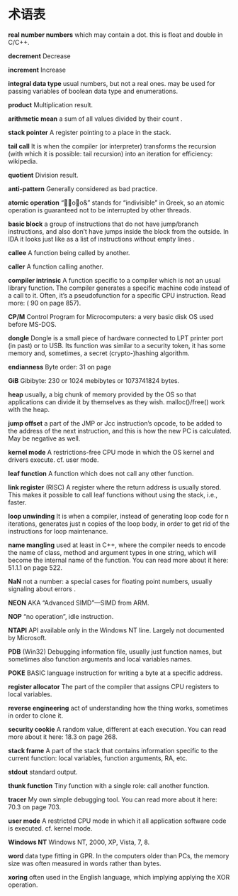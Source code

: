 # 术语表

**real number numbers** which may contain a dot. this is float and double in C/C++.

**decrement** Decrease

**increment** Increase

**integral data type** usual numbers, but not a real ones. may be used for passing variables of boolean data type and enumerations.

**product** Multiplication result.

**arithmetic mean** a sum of all values divided by their count .

**stack pointer** A register pointing to a place in the stack.

**tail call** It is when the compiler (or interpreter) transforms the recursion (with which it is possible: tail recursion) into an iteration for efficiency: wikipedia.

**quotient** Division result.

**anti-pattern** Generally considered as bad practice.

**atomic operation** “oo&” stands for “indivisible” in Greek, so an atomic operation is guaranteed not to be interrupted by other threads.

**basic block** a group of instructions that do not have jump/branch instructions, and also don’t have jumps inside the block from the outside. In IDA it looks just like as a list of instructions without empty lines .

**callee** A function being called by another.

**caller** A function calling another.

**compiler intrinsic** A function specific to a compiler which is not an usual library function. The compiler generates a specific machine code instead of a call to it. Often, it’s a pseudofunction for a specific CPU instruction. Read more: ( 90 on page 857).

**CP/M** Control Program for Microcomputers: a very basic disk OS used before MS-DOS.

**dongle** Dongle is a small piece of hardware connected to LPT printer port (in past) or to USB. Its function was similar to a security token, it has some memory and, sometimes, a secret (crypto-)hashing algorithm.

**endianness** Byte order: 31 on page

**GiB** Gibibyte: 230 or 1024 mebibytes or 1073741824 bytes.

**heap** usually, a big chunk of memory provided by the OS so that applications can divide it by themselves as they wish. malloc()/free() work with the heap.

**jump offset** a part of the JMP or Jcc instruction’s opcode, to be added to the address of the next instruction, and this is how
the new PC is calculated. May be negative as well.

**kernel mode** A restrictions-free CPU mode in which the OS kernel and drivers execute. cf. user mode.

**leaf function** A function which does not call any other function.

**link register** (RISC) A register where the return address is usually stored. This makes it possible to call leaf functions without using the stack, i.e., faster.

**loop unwinding** It is when a compiler, instead of generating loop code for n iterations, generates just n copies of the loop body, in order to get rid of the instructions for loop maintenance.

**name mangling** used at least in C++, where the compiler needs to encode the name of class, method and argument types in one string, which will become the internal name of the function. You can read more about it here: 51.1.1 on page 522.

**NaN** not a number: a special cases for floating point numbers, usually signaling about errors .

**NEON** AKA “Advanced SIMD”—SIMD from ARM.

**NOP** “no operation”, idle instruction.

**NTAPI** API available only in the Windows NT line. Largely not documented by Microsoft.

**PDB** (Win32) Debugging information file, usually just function names, but sometimes also function arguments and local
variables names.

**POKE** BASIC language instruction for writing a byte at a specific address.

**register allocator** The part of the compiler that assigns CPU registers to local variables.

**reverse engineering** act of understanding how the thing works, sometimes in order to clone it.

**security cookie** A random value, different at each execution. You can read more about it here: 18.3 on page 268.

**stack frame** A part of the stack that contains information specific to the current function: local variables, function arguments,
RA, etc.

**stdout** standard output.

**thunk function** Tiny function with a single role: call another function.

**tracer** My own simple debugging tool. You can read more about it here: 70.3 on page 703.

**user mode** A restricted CPU mode in which it all application software code is executed. cf. kernel mode.

**Windows NT** Windows NT, 2000, XP, Vista, 7, 8.

**word** data type fitting in GPR. In the computers older than PCs, the memory size was often measured in words rather than
bytes.

**xoring** often used in the English language, which implying applying the XOR operation.
